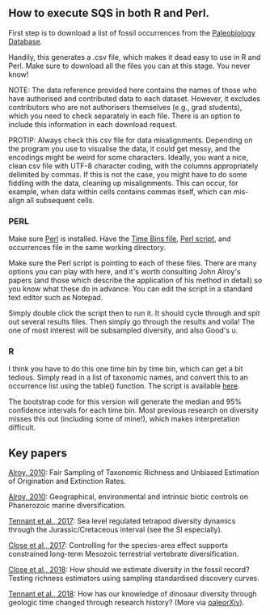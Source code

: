 ## How to execute SQS in both R and Perl.

First step is to download a list of fossil occurrences from the [Paleobiology Database](https://paleobiodb.org/cgi-bin/bridge.pl?a=displayDownloadGenerator).

Handily, this generates a .csv file, which makes it dead easy to use in R and Perl. Make sure to download all the files you can at this stage. You never know! 

NOTE: The data reference provided here contains the names of those who have authorised and contributed data to each dataset. However, it excludes contributors who are not authorisers themselves (e.g., grad students), which you need to check separately in each file. There is an option to include this information in each download request.

PROTIP: Always check this csv file for data misalignments. Depending on the program you use to visualise the data, it could get messy, and the encodings might be weird for some characters. Ideally, you want a nice, clean csv file with UTF-8 character coding, with the columns appropriately delimited by commas. If this is not the case, you might have to do some fiddling with the data, cleaning up misalignments. This can occur, for example, when data within cells contains commas itself, which can mis-align all subsequent cells.

### PERL
Make sure [Perl](https://www.perl.org/) is installed. Have the [Time Bins file](https://github.com/Meta-Paleo/TimeSeries/blob/master/time_bins.txt), [Perl script](https://github.com/Meta-Paleo/TimeSeries/blob/master/SQS.pl), and occurrences file in the same working directory. 

Make sure the Perl script is pointing to each of these files. There are many options you can play with here, and it's worth consulting John Alroy's papers (and those which describe the application of his method in detail) so you know what these do in advance. You can edit the script in a standard text editor such as Notepad.

Simply double click the script then to run it. It should cycle through and spit out several results files. Then simply go through the results and voila! The one of most interest will be subsampled diversity, and also Good's u.

### R
I think you have to do this one time bin by time bin, which can get a bit tedious. Simply read in a list of taxonomic names, and convert this to an occurrence list using the table() function. The script is available [here](https://github.com/Meta-Paleo/TimeSeries/blob/master/SQS_bootstrap.r).

The bootstrap code for this version will generate the median and 95% confidence intervals for each time bin. Most previous research on diversity misses this out (including some of mine!), which makes interpretation difficult.

## Key papers
[Alroy, 2010](https://www.cambridge.org.sci-hub.tw/core/journals/the-paleontological-society-papers/article/fair-sampling-of-taxonomic-richness-and-unbiased-estimation-of-origination-and-extinction-rates/F4E5329EB9A76CC317A591E2A3FA41D4): Fair Sampling of Taxonomic Richness and Unbiased Estimation of Origination and Extinction Rates.

[Alroy, 2010](https://onlinelibrary.wiley.com/doi/full/10.1111/j.1475-4983.2010.01011.x): Geographical, environmental and intrinsic biotic controls on Phanerozoic marine diversification.

[Tennant et al., 2017](https://www.nature.com/articles/ncomms12737/): Sea level regulated tetrapod diversity dynamics through the Jurassic/Cretaceous interval (see the SI especially).

[Close et al., 2017](https://www.nature.com/articles/ncomms15381): Controlling for the species-area effect supports constrained long-term Mesozoic terrestrial vertebrate diversification.

[Close et al., 2018](https://besjournals.onlinelibrary.wiley.com/doi/abs/10.1111/2041-210X.12987): How should we estimate diversity in the fossil record? Testing richness estimators using sampling standardised discovery curves.

[Tennant et al., 2018](https://peerj.com/articles/4417/): How has our knowledge of dinosaur diversity through geologic time changed through research history? (More via [paleorXiv](https://osf.io/nuhqx/)).
